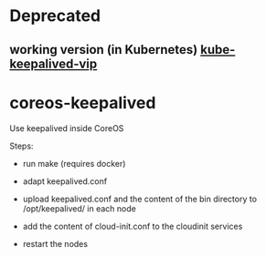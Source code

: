 # Deprecated

## working version (in Kubernetes) [kube-keepalived-vip](https://github.com/aledbf/kube-keepalived-vip)

coreos-keepalived
=================

Use keepalived inside CoreOS

Steps:

* run make (requires docker)

* adapt keepalived.conf

* upload keepalived.conf and the content of the bin directory to /opt/keepalived/ in each node

* add the content of cloud-init.conf to the cloudinit services

* restart the nodes
